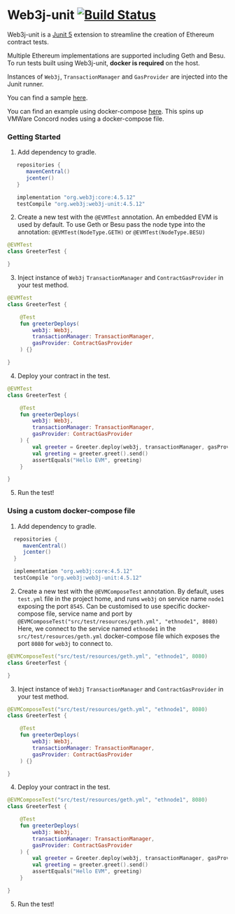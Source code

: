 # Web3j-unit [![Build Status](https://travis-ci.org/web3j/web3j-unit.svg?branch=master)](https://travis-ci.org/web3j/web3j-unit)

Web3j-unit is a [Junit 5](https://junit.org/junit5/docs/current/user-guide/) extension to streamline the creation of Ethereum contract tests.

Multiple Ethereum implementations are supported including Geth and Besu. To run tests built using Web3j-unit, **docker is required** on the host.

Instances of `Web3j`, `TransactionManager` and `GasProvider` are injected into the Junit runner.

You can find a sample [here](https://github.com/web3j/web3j-unitexample).

You can find an example using docker-compose [here](https://github.com/web3j/web3j-unit-docker-compose-example). This spins up VMWare Concord nodes using a docker-compose file. 

### Getting Started

1. Add dependency to gradle.

```groovy
   repositories {
      mavenCentral()
      jcenter()
   }

   implementation "org.web3j:core:4.5.12"
   testCompile "org.web3j:web3j-unit:4.5.12"
```

2. Create a new test with the `@EVMTest` annotation. An embedded EVM is used by default. To use Geth or Besu pass the node type into the annotation: `@EVMTest(NodeType.GETH)` or `@EVMTest(NodeType.BESU)`

```kotlin
@EVMTest
class GreeterTest {

}
```

3. Inject instance of `Web3j` `TransactionManager` and `ContractGasProvider` in your test method.

```kotlin
@EVMTest
class GreeterTest {

    @Test
    fun greeterDeploys(
        web3j: Web3j,
        transactionManager: TransactionManager,
        gasProvider: ContractGasProvider
    ) {}

}
```

4. Deploy your contract in the test.

```kotlin
@EVMTest
class GreeterTest {

    @Test
    fun greeterDeploys(
        web3j: Web3j,
        transactionManager: TransactionManager,
        gasProvider: ContractGasProvider
    ) {
        val greeter = Greeter.deploy(web3j, transactionManager, gasProvider, "Hello EVM").send()
        val greeting = greeter.greet().send()
        assertEquals("Hello EVM", greeting)
    }

}
```

5. Run the test!

### Using a custom docker-compose file

1. Add dependency to gradle.
   
```groovy
  repositories {
     mavenCentral()
     jcenter()
  }

  implementation "org.web3j:core:4.5.12"
  testCompile "org.web3j:web3j-unit:4.5.12"
```

2. Create a new test with the `@EVMComposeTest` annotation.
By default, uses `test.yml` file in the project home, and runs `web3j` on service name `node1` exposing the port `8545`. 
Can be customised to use specific docker-compose file, service name and port by `@EVMComposeTest("src/test/resources/geth.yml", "ethnode1", 8080)`
Here, we connect to the service named `ethnode1` in the `src/test/resources/geth.yml` docker-compose file which exposes the port `8080` for `web3j` to connect to. 

```kotlin
@EVMComposeTest("src/test/resources/geth.yml", "ethnode1", 8080)
class GreeterTest {

}
```

3. Inject instance of `Web3j` `TransactionManager` and `ContractGasProvider` in your test method.

```kotlin
@EVMComposeTest("src/test/resources/geth.yml", "ethnode1", 8080)
class GreeterTest {

    @Test
    fun greeterDeploys(
        web3j: Web3j,
        transactionManager: TransactionManager,
        gasProvider: ContractGasProvider
    ) {}

}
```

4. Deploy your contract in the test.

```kotlin
@EVMComposeTest("src/test/resources/geth.yml", "ethnode1", 8080)
class GreeterTest {

    @Test
    fun greeterDeploys(
        web3j: Web3j,
        transactionManager: TransactionManager,
        gasProvider: ContractGasProvider
    ) {
        val greeter = Greeter.deploy(web3j, transactionManager, gasProvider, "Hello EVM").send()
        val greeting = greeter.greet().send()
        assertEquals("Hello EVM", greeting)
    }

}
```

5. Run the test!
